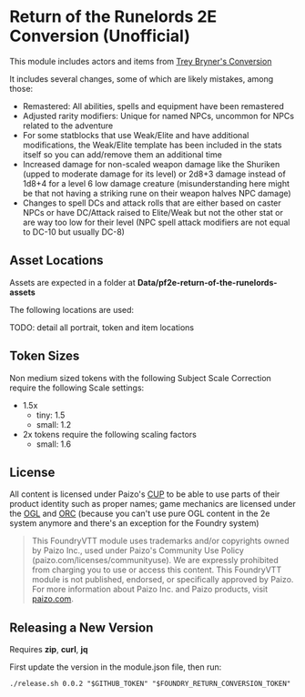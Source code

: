 # Return of the Runelords 2E Conversion (Unofficial)

This module includes actors and items from [Trey Bryner's Conversion](https://www.pathfinderinfinite.com/product/428355/Runelords-in-a-New-Age-A-Return-of-the-Runelords-2e-Conversion)

It includes several changes, some of which are likely mistakes, among those:

* Remastered: All abilities, spells and equipment have been remastered
* Adjusted rarity modifiers: Unique for named NPCs, uncommon for NPCs related to the adventure
* For some statblocks that use Weak/Elite and have additional modifications, the Weak/Elite template has been included in the stats itself so you can add/remove them an additional time
* Increased damage for non-scaled weapon damage like the Shuriken (upped to moderate damage for its level) or 2d8+3 damage instead of 1d8+4 for a level 6 low damage creature (misunderstanding here might be that not having a striking rune on their weapon halves NPC damage)
* Changes to spell DCs and attack rolls that are either based on caster NPCs or have DC/Attack raised to Elite/Weak but not the other stat or are way too low for their level (NPC spell attack modifiers are not equal to DC-10 but usually DC-8)

## Asset Locations

Assets are expected in a folder at **Data/pf2e-return-of-the-runelords-assets**

The following locations are used:

TODO: detail all portrait, token and item locations

## Token Sizes

Non medium sized tokens with the following Subject Scale Correction require the following Scale settings:

* 1.5x 
  * tiny: 1.5
  * small: 1.2
* 2x tokens require the following scaling factors
  * small: 1.6

## License

All content is licensed under Paizo's [CUP](https://paizo.com/licenses/communityuse) to be able to use parts of their product identity such as proper names; game mechanics are licensed under the [OGL](./OpenGameLicense.md) and [ORC](./ORC.md) (because you can't use pure OGL content in the 2e system anymore and there's an exception for the Foundry system)

> This FoundryVTT module uses trademarks and/or copyrights owned by Paizo Inc., used under Paizo's Community Use Policy (paizo.com/licenses/communityuse). We are expressly prohibited from charging you to use or access this content. This FoundryVTT module is not published, endorsed, or specifically approved by Paizo. For more information about Paizo Inc. and Paizo products, visit [paizo.com](paizo.com).

## Releasing a New Version

Requires **zip**, **curl**, **jq**

First update the version in the module.json file, then run:

    ./release.sh 0.0.2 "$GITHUB_TOKEN" "$FOUNDRY_RETURN_CONVERSION_TOKEN"
